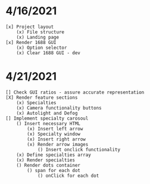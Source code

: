 # 4/16/2021
    [x] Project layout
        (x) File structure
        (x) Landing page
    [x] Render 1688 GUI  
        (x) Option selector
        (x) Clear 1688 GUI - dev
# 4/21/2021
    [] Check GUI ratios - assure accurate representation
    [X] Render feature sections
        (x) Specialties
        (x) Camera functionality buttons
        (x) Autolight and Defog
    [] Implement specialty carosoul
        () Insert necessary HTML
            (x) Insert left arrow
            (x) Specialty window
            (x) Insert right arrow
            (x) Render arrow images
                () Insert onclick functionality
        (x) Define specialties array
        (x) Render specialties 
        () Render dots container
            () span for each dot
                () onClick for each dot


